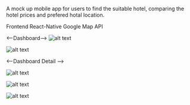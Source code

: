 A mock up mobile app for users to find the suitable hotel, comparing the hotel prices and prefered hotal location.

Frontend
React-Native
Google Map API

<--Dashboard-->
![alt text](https://github.com/zafry26/TravelApp/blob/main/SC/image_123986672%20(1).JPG?raw=true)

![alt text](https://github.com/zafry26/TravelApp/blob/main/SC/image_123986672%20(5).JPG?raw=true)

<--Dashboard Detail -->

![alt text](https://github.com/zafry26/TravelApp/blob/main/SC/image_123986672%20(2).JPG?raw=true)

![alt text](https://github.com/zafry26/TravelApp/blob/main/SC/image_123986672%20(3).JPG?raw=true)

![alt text](https://github.com/zafry26/TravelApp/blob/main/SC/image_123986672%20(4).JPG?raw=true)



